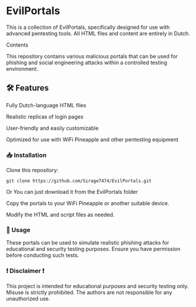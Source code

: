 # EvilPortals

This is a collection of EvilPortals, specifically designed for use with advanced pentesting tools. All HTML files and content are entirely in Dutch.

Contents

This repository contains various malicious portals that can be used for phishing and social engineering attacks within a controlled testing environment.

## 🛠 Features

Fully Dutch-language HTML files

Realistic replicas of login pages

User-friendly and easily customizable

Optimized for use with WiFi Pineapple and other pentesting equipment

### 📥 Installation

Clone this repository:
```
git clone https://github.com/Sirage7474/EvilPortals.git
```
Or You can just download it from the EvilPortals folder

Copy the portals to your WiFi Pineapple or another suitable device.

Modify the HTML and script files as needed.

### 📌 Usage

These portals can be used to simulate realistic phishing attacks for educational and security testing purposes. Ensure you have permission before conducting such tests.

### ❗ Disclaimer ❗

This project is intended for educational purposes and security testing only. Misuse is strictly prohibited. The authors are not responsible for any unauthorized use.
